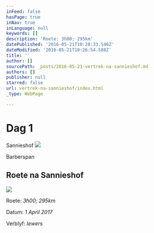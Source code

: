 ```yaml
---
inFeed: false
hasPage: true
inNav: true
inLanguage: null
keywords: []
description: 'Roete: 3h00; 295km'
datePublished: '2016-05-21T10:28:33.546Z'
dateModified: '2016-05-21T10:26:54.588Z'
title: ''
author: []
sourcePath: _posts/2016-05-21-vertrek-na-sannieshof.md
authors: []
publisher: null
starred: false
url: vertrek-na-sannieshof/index.html
_type: WebPage

---
```

# Dag 1

Sannieshof
![](https://the-grid-user-content.s3-us-west-2.amazonaws.com/8f78747d-0816-4403-b583-311fc617305f.jpg)

Barberspan

## Roete na Sannieshof
![](https://the-grid-user-content.s3-us-west-2.amazonaws.com/963877e9-b874-4d16-b006-fcd9406a57d2.jpg)

Roete: _3h00; 295km_

Datum: _1 April 2017_

Verblyf: _Iewers_